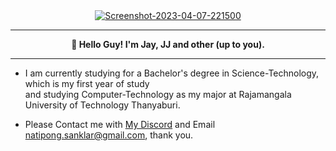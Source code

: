 <div align="center">
<a href="https://ibb.co/xSs6VDZ"><img src="https://i.ibb.co/gM7Js3Y/Screenshot-2023-04-07-221500.png" alt="Screenshot-2023-04-07-221500" border="0"></a>
</div>

----------------------------------------------------------------------------------------------
<div align="center">
<strong>👋 Hello Guy! I'm Jay, JJ and other (up to you).</strong>
  </div>
  
----------------------------------------------------------------------------------------------

- I am currently studying for a Bachelor's degree in Science-Technology, which is my first year of study
  <br>and studying Computer-Technology as my major at Rajamangala University of Technology Thanyaburi.
    
- Please Contact me with <a href="https://discordapp.com/users/161111988141817857">My Discord</a> and Email <a href="mailto:natipong.sanklar@gmail.com">natipong.sanklar@gmail.com</a>, thank you.

